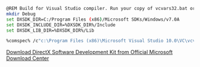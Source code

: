 
```bash
@REM Build for Visual Studio compiler. Run your copy of vcvars32.bat or vcvarsall.bat to setup command-line compiler.
mkdir Debug
set DXSDK_DIR=C:/Program Files (x86)/Microsoft SDKs/Windows/v7.0A
set DXSDK_INCLUDE_DIR=%DXSDK_DIR%/Include
set DXSDK_LIB_DIR=%DXSDK_DIR%/Lib

%comspec% /c"c:\Program Files (x86)\Microsoft Visual Studio 10.0\VC\vcvarsall.bat" amd64 && cl.exe /nologo /Zi /MD /I ..\..\src\ImGui /I "%DXSDK_INCLUDE_DIR%" /D UNICODE /D _UNICODE *.cpp ..\..\src\ImGui\*.cpp /FeDebug/directx9_example.exe /FoDebug/ /link /LIBPATH:"%DXSDK_LIB_DIR%" d3d9.lib
```

[Download DirectX Software Development Kit from Official Microsoft Download Center](https://www.microsoft.com/en-us/download/confirmation.aspx?id=6812)
